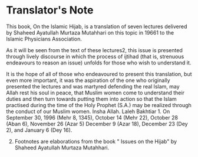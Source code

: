 Translator's Note
=================

This book, On the Islamic Hijab, is a translation of seven lectures
delivered by Shaheed Ayatullah Murtaza Mutahhari on this topic in 19661
to the Islamic Physicians Association.

As it will be seen from the text of these lectures2, this issue is
presented through lively discourse in which the process of ijtihad (that
is, strenuous endeavours to reason an issue) unfolds for those who wish
to understand it.

It is the hope of all of those who endeavoured to present this
translation, but even more important, it was the aspiration of the one
who originally presented the lectures and was martyred defending the
real Islam, may Allah rest his soul in peace, that Muslim women come to
understand their duties and then turn towards putting them into action
so that the Islam practised during the time of the Holy Prophet (S.A.)
may be realized through the conduct of our Muslim women. Insha Allah.
Laleh Bakhtiar 1. On September 30, 1996 (Mehr 8, 1345), October 14 (Mehr
22), October 28 (Aban 6), November 26 (Azar 5) December 9 (Azar 18),
December 23 (Dey 2), and January 6 (Dey 16).

2. Footnotes are elaborations from the book " Issues on the Hijab" by
Shaheed Ayatullah Murtaza Mutahhari.


